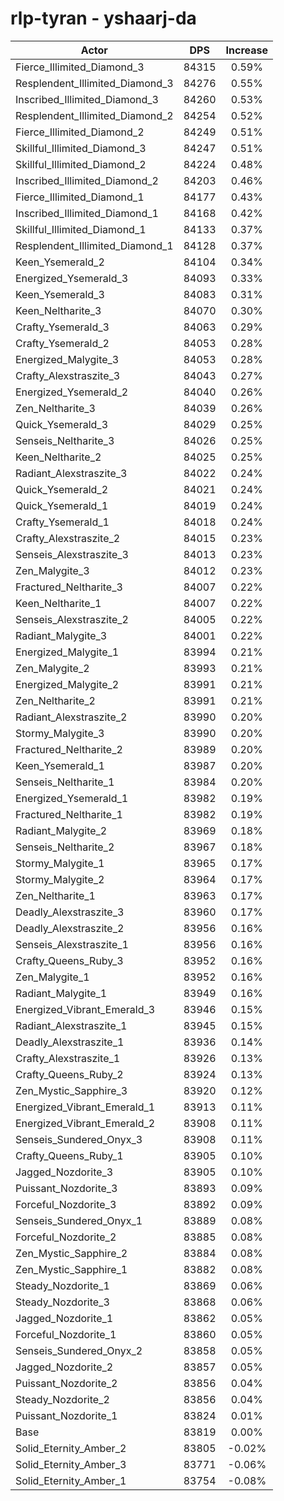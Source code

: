 # rlp-tyran - yshaarj-da
| Actor | DPS | Increase |
|---|:---:|:---:|
|Fierce_Illimited_Diamond_3|84315|0.59%|
|Resplendent_Illimited_Diamond_3|84276|0.55%|
|Inscribed_Illimited_Diamond_3|84260|0.53%|
|Resplendent_Illimited_Diamond_2|84254|0.52%|
|Fierce_Illimited_Diamond_2|84249|0.51%|
|Skillful_Illimited_Diamond_3|84247|0.51%|
|Skillful_Illimited_Diamond_2|84224|0.48%|
|Inscribed_Illimited_Diamond_2|84203|0.46%|
|Fierce_Illimited_Diamond_1|84177|0.43%|
|Inscribed_Illimited_Diamond_1|84168|0.42%|
|Skillful_Illimited_Diamond_1|84133|0.37%|
|Resplendent_Illimited_Diamond_1|84128|0.37%|
|Keen_Ysemerald_2|84104|0.34%|
|Energized_Ysemerald_3|84093|0.33%|
|Keen_Ysemerald_3|84083|0.31%|
|Keen_Neltharite_3|84070|0.30%|
|Crafty_Ysemerald_3|84063|0.29%|
|Crafty_Ysemerald_2|84053|0.28%|
|Energized_Malygite_3|84053|0.28%|
|Crafty_Alexstraszite_3|84043|0.27%|
|Energized_Ysemerald_2|84040|0.26%|
|Zen_Neltharite_3|84039|0.26%|
|Quick_Ysemerald_3|84029|0.25%|
|Senseis_Neltharite_3|84026|0.25%|
|Keen_Neltharite_2|84025|0.25%|
|Radiant_Alexstraszite_3|84022|0.24%|
|Quick_Ysemerald_2|84021|0.24%|
|Quick_Ysemerald_1|84019|0.24%|
|Crafty_Ysemerald_1|84018|0.24%|
|Crafty_Alexstraszite_2|84015|0.23%|
|Senseis_Alexstraszite_3|84013|0.23%|
|Zen_Malygite_3|84012|0.23%|
|Fractured_Neltharite_3|84007|0.22%|
|Keen_Neltharite_1|84007|0.22%|
|Senseis_Alexstraszite_2|84005|0.22%|
|Radiant_Malygite_3|84001|0.22%|
|Energized_Malygite_1|83994|0.21%|
|Zen_Malygite_2|83993|0.21%|
|Energized_Malygite_2|83991|0.21%|
|Zen_Neltharite_2|83991|0.21%|
|Radiant_Alexstraszite_2|83990|0.20%|
|Stormy_Malygite_3|83990|0.20%|
|Fractured_Neltharite_2|83989|0.20%|
|Keen_Ysemerald_1|83987|0.20%|
|Senseis_Neltharite_1|83984|0.20%|
|Energized_Ysemerald_1|83982|0.19%|
|Fractured_Neltharite_1|83982|0.19%|
|Radiant_Malygite_2|83969|0.18%|
|Senseis_Neltharite_2|83967|0.18%|
|Stormy_Malygite_1|83965|0.17%|
|Stormy_Malygite_2|83964|0.17%|
|Zen_Neltharite_1|83963|0.17%|
|Deadly_Alexstraszite_3|83960|0.17%|
|Deadly_Alexstraszite_2|83956|0.16%|
|Senseis_Alexstraszite_1|83956|0.16%|
|Crafty_Queens_Ruby_3|83952|0.16%|
|Zen_Malygite_1|83952|0.16%|
|Radiant_Malygite_1|83949|0.16%|
|Energized_Vibrant_Emerald_3|83946|0.15%|
|Radiant_Alexstraszite_1|83945|0.15%|
|Deadly_Alexstraszite_1|83936|0.14%|
|Crafty_Alexstraszite_1|83926|0.13%|
|Crafty_Queens_Ruby_2|83924|0.13%|
|Zen_Mystic_Sapphire_3|83920|0.12%|
|Energized_Vibrant_Emerald_1|83913|0.11%|
|Energized_Vibrant_Emerald_2|83908|0.11%|
|Senseis_Sundered_Onyx_3|83908|0.11%|
|Crafty_Queens_Ruby_1|83905|0.10%|
|Jagged_Nozdorite_3|83905|0.10%|
|Puissant_Nozdorite_3|83893|0.09%|
|Forceful_Nozdorite_3|83892|0.09%|
|Senseis_Sundered_Onyx_1|83889|0.08%|
|Forceful_Nozdorite_2|83885|0.08%|
|Zen_Mystic_Sapphire_2|83884|0.08%|
|Zen_Mystic_Sapphire_1|83882|0.08%|
|Steady_Nozdorite_1|83869|0.06%|
|Steady_Nozdorite_3|83868|0.06%|
|Jagged_Nozdorite_1|83862|0.05%|
|Forceful_Nozdorite_1|83860|0.05%|
|Senseis_Sundered_Onyx_2|83858|0.05%|
|Jagged_Nozdorite_2|83857|0.05%|
|Puissant_Nozdorite_2|83856|0.04%|
|Steady_Nozdorite_2|83856|0.04%|
|Puissant_Nozdorite_1|83824|0.01%|
|Base|83819|0.00%|
|Solid_Eternity_Amber_2|83805|-0.02%|
|Solid_Eternity_Amber_3|83771|-0.06%|
|Solid_Eternity_Amber_1|83754|-0.08%|
